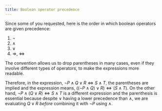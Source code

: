 ```yaml
---
title: Boolean operator precedence
---
```


Since some of you requested, here is the order in which boolean operators are given precedence:

1. $\neg$
2. $\land$
3. $\lor$
4. $\Rightarrow$, $\Leftrightarrow$

The convention allows us to drop parentheses in many cases, even if they involve different types of operators, to make the expressions more readable. 

Therefore, in the expression, $\neg P \land Q \lor R \Leftrightarrow S \land T$, the parentheses are implied and the expression means, $((\neg P \land Q) \lor R) \Leftrightarrow (S \land T)$. On the other hand, $\neg P \land (Q \lor R) \Leftrightarrow S \land T$ is a different expression and the parenthesis is essential because despite $\lor$ having a lower precedence than $\land$, we are evaluating $Q \lor R$ *before* combining it with $\neg P$ using $\land$.


